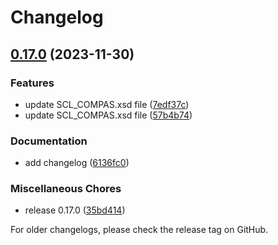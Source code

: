 # Changelog

## [0.17.0](https://github.com/com-pas/compas-core/compare/0.10.2...v0.17.0) (2023-11-30)


### Features

* update SCL_COMPAS.xsd file ([7edf37c](https://github.com/com-pas/compas-core/commit/7edf37ccb4dfaa93c628166d152b0f904431d30b))
* update SCL_COMPAS.xsd file ([57b4b74](https://github.com/com-pas/compas-core/commit/57b4b744d111faaad4ad3d39610a144a304f1823))


### Documentation

* add changelog ([6136fc0](https://github.com/com-pas/compas-core/commit/6136fc0aadaf379f8b3f783a411c1b26377825cf))


### Miscellaneous Chores

* release 0.17.0 ([35bd414](https://github.com/com-pas/compas-core/commit/35bd4143523ac1143f8c3312b6415b2d92fbacb1))

<!--
SPDX-FileCopyrightText: 2023 Alliander N.V.

SPDX-License-Identifier: Apache-2.0
-->
For older changelogs, please check the release tag on GitHub.
